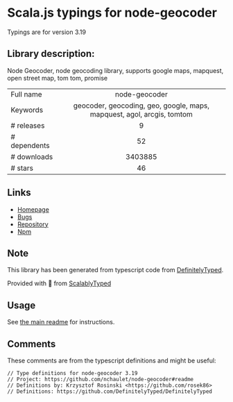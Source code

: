 
# Scala.js typings for node-geocoder

Typings are for version 3.19

## Library description:
Node Geocoder, node geocoding library, supports google maps, mapquest, open street map, tom tom, promise

|                    |                 |
| ------------------ | :-------------: |
| Full name          | node-geocoder |
| Keywords           | geocoder, geocoding, geo, google, maps, mapquest, agol, arcgis, tomtom |
| # releases         | 9 |
| # dependents       | 52 |
| # downloads        | 3403885 |
| # stars            | 46 |

## Links
- [Homepage](https://github.com/nchaulet/node-geocoder#readme)
- [Bugs](https://github.com/nchaulet/node-geocoder/issues)
- [Repository](https://github.com/nchaulet/node-geocoder)
- [Npm](https://www.npmjs.com/package/node-geocoder)
    


## Note
This library has been generated from typescript code from [DefinitelyTyped](https://definitelytyped.org).

Provided with :purple_heart: from [ScalablyTyped](https://github.com/oyvindberg/ScalablyTyped)

## Usage
See [the main readme](../../readme.md) for instructions.

## Comments

These comments are from the typescript definitions and might be useful:
```
// Type definitions for node-geocoder 3.19
// Project: https://github.com/nchaulet/node-geocoder#readme
// Definitions by: Krzysztof Rosinski <https://github.com/rosek86>
// Definitions: https://github.com/DefinitelyTyped/DefinitelyTyped

```


